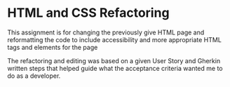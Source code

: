 # HTML and CSS Refactoring

This assignment is for changing the previously give HTML page and reformatting the code to include accessibility and more appropriate HTML tags and elements for the page

The refactoring and editing was based on a given User Story and Gherkin written steps that helped guide what the acceptance criteria wanted me to do as a developer.
